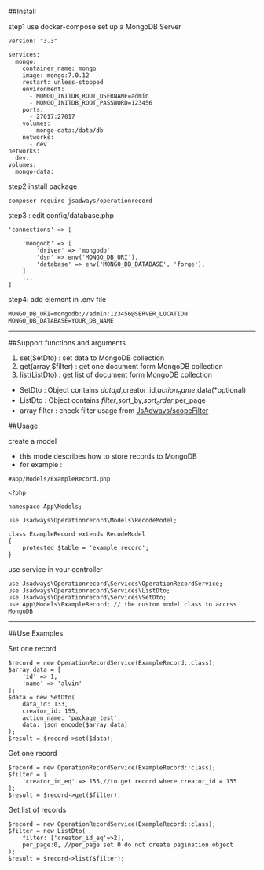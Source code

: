 ##Install

step1 use docker-compose set up a MongoDB Server
```
version: "3.3"

services:
  mongo:
    container_name: mongo
    image: mongo:7.0.12
    restart: unless-stopped
    environment:
      - MONGO_INITDB_ROOT_USERNAME=admin
      - MONGO_INITDB_ROOT_PASSWORD=123456
    ports:
      - 27017:27017
    volumes:
      - mongo-data:/data/db
    networks:
      - dev
networks:
  dev:
volumes:
  mongo-data:
```

step2 install package
```
composer require jsadways/operationrecord
```

step3 : edit config/database.php
```
'connections' => [
    ...
    'mongodb' => [
        'driver' => 'mongodb',
        'dsn' => env('MONGO_DB_URI'),
        'database' => env('MONGO_DB_DATABASE', 'forge'),
    ]
    ...
]
```

step4: add element in .env file
```
MONGO_DB_URI=mongodb://admin:123456@SERVER_LOCATION
MONGO_DB_DATABASE=YOUR_DB_NAME
```

---

##Support functions and arguments
1. set(SetDto) : set data to MongoDB collection
2. get(array $filter) : get one document form MongoDB collection
3. list(ListDto) : get list of document form MongoDB collection

- SetDto : Object contains $data_id,$creator_id,$action_name,$data(*optional)
- ListDto : Object contains $filter,$sort_by,$sort_order,$per_page
- array filter : check filter usage from [JsAdways/scopeFilter](https://github.com/JsAdways/scopeFilter)

##Usage

create a model
- this mode describes how to store records to  MongoDB
- for example :
```
#app/Models/ExampleRecord.php

<?php

namespace App\Models;

use Jsadways\Operationrecord\Models\RecodeModel;

class ExampleRecord extends RecodeModel
{
    protected $table = 'example_record';
}

```

use service in your controller
```
use Jsadways\Operationrecord\Services\OperationRecordService;
use Jsadways\Operationrecord\Services\ListDto;
use Jsadways\Operationrecord\Services\SetDto;
use App\Models\ExampleRecord; // the custom model class to accrss MongoDB
```

---

##Use Examples

Set one record
```
$record = new OperationRecordService(ExampleRecord::class);
$array_data = [
    'id' => 1,
    'name' => 'alvin'
];
$data = new SetDto(
    data_id: 133,
    creator_id: 155,
    action_name: 'package_test',
    data: json_encode($array_data)
);
$result = $record->set($data);
```

Get one record
```
$record = new OperationRecordService(ExampleRecord::class);
$filter = [
    'creator_id_eq' => 155,//to get record where creator_id = 155
];
$result = $record->get($filter);
```

Get list of records
```
$record = new OperationRecordService(ExampleRecord::class);
$filter = new ListDto(
    filter: ['creator_id_eq'=>2],
    per_page:0, //per_page set 0 do not create pagination object
);
$result = $record->list($filter);
```
